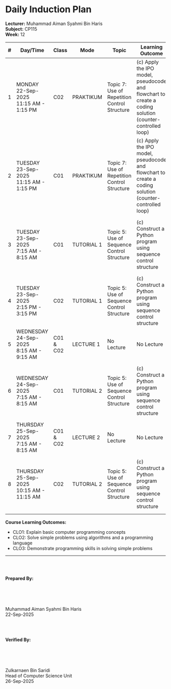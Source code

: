 # Daily Induction Plan

<style>
@media print {
  @page {
    size: A4 landscape !important;
    margin: 0.3in !important;
  }
  body {
    transform: rotate(90deg);
    transform-origin: left top;
    width: 100vh;
    height: 100vw;
    overflow: hidden;
    position: absolute;
    top: 100%;
    left: 0;
  }
  table {
    font-size: 8px;
    width: 100%;
    border-collapse: collapse;
  }
  th, td {
    padding: 2px;
    border: 1px solid #ccc;
    word-wrap: break-word;
  }
}
@page {
  size: A4 landscape !important;
}
</style>

**Lecturer:** Muhammad Aiman Syahmi Bin Haris  
**Subject:** CP115  
**Week:** 12

| # | Day/Time | Class | Mode | Topic | Learning Outcome | CLO | Reflection |
|---|----------|-------|------|-------|------------------|-----|------------|
| 1 | MONDAY<br>22-Sep-2025<br>11:15 AM - 1:15 PM | C02 | PRAKTIKUM | Topic 7: Use of Repetition Control Structure | (c) Apply the IPO model, pseudocode and flowchart to create a coding solution (counter-controlled loop) | CLO2 | Students successfully apply the IPO model and can create effective counter-controlled loop solutions |
| 2 | TUESDAY<br>23-Sep-2025<br>11:15 AM - 1:15 PM | C01 | PRAKTIKUM | Topic 7: Use of Repetition Control Structure | (c) Apply the IPO model, pseudocode and flowchart to create a coding solution (counter-controlled loop) | CLO2 | Most students understand counter-controlled loops, though some struggle with loop initialization and termination conditions |
| 3 | TUESDAY<br>23-Sep-2025<br>7:15 AM - 8:15 AM | C01 | TUTORIAL 1 | Topic 5: Use of Sequence Control Structure | (c) Construct a Python program using sequence control structure | CLO2 | Students can construct basic sequential Python programs with proper structure and flow |
| 4 | TUESDAY<br>23-Sep-2025<br>2:15 PM - 3:15 PM | C02 | TUTORIAL 1 | Topic 5: Use of Sequence Control Structure | (c) Construct a Python program using sequence control structure | CLO2 | Students demonstrate good understanding of sequential programming concepts and implementation |
| 5 | WEDNESDAY<br>24-Sep-2025<br>8:15 AM - 9:15 AM | C01 & C02 | LECTURE 1 | No Lecture | No Lecture | No Lecture | No Lecture |
| 6 | WEDNESDAY<br>24-Sep-2025<br>7:15 AM - 8:15 AM | C01 | TUTORIAL 2 | Topic 5: Use of Sequence Control Structure | (c) Construct a Python program using sequence control structure | CLO1, CLO2 | Students find sequential logic intuitive but need practice combining multiple sequential operations |
| 7 | THURSDAY<br>25-Sep-2025<br>7:15 AM - 8:15 AM | C01 & C02 | LECTURE 2 | No Lecture | No Lecture | No Lecture | No Lecture |
| 8 | THURSDAY<br>25-Sep-2025<br>10:15 AM - 11:15 AM | C02 | TUTORIAL 2 | Topic 5: Use of Sequence Control Structure | (c) Construct a Python program using sequence control structure | CLO1, CLO2 | Students can apply sequential control structures effectively in problem-solving scenarios |

**Course Learning Outcomes:**
- CLO1: Explain basic computer programming concepts
- CLO2: Solve simple problems using algorithms and a programming language  
- CLO3: Demonstrate programming skills in solving simple problems

---

<br><br>

**Prepared By:**

<br><br><br>

Muhammad Aiman Syahmi Bin Haris  
22-Sep-2025

<br><br>

**Verified By:**

<br><br><br>

Zulkarnaen Bin Saridi  
Head of Computer Science Unit  
26-Sep-2025